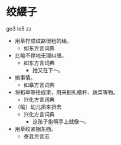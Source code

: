 # 绞䌁子
go3 io5 zz
+ 用草拧成纹路很粗的绳。
  * 如东方言词典
+ 比喻不停地无理纠缠。
  * 如东方言词典
    - 她又在下～。
+ 搞事情。
  * 如皋方言词典
+ 将稻草等扭成束，用来捆扎稭秆、蔬菜等物。
  * 兴化方言词典
+ （喻）幼儿扭来扭去
  * 兴化方言词典
    - 这孩子抱啊手上就像～。
+ 用草绞紧捆东西。
  * 泰县方言志
